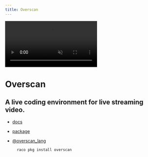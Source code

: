 ```yaml
---
title: Overscan
---
```


<video autoplay loop muted playsinline id="logo">
  <source src="logo.mp4" type="video/mp4" />
</video>

Overscan
========

## A live coding environment for live streaming video.

+ [docs](docs/)
+ [package](https://pkgs.racket-lang.org/package/overscan)
+ [@overscan_lang](https://twitter.com/overscan_lang)

        raco pkg install overscan
